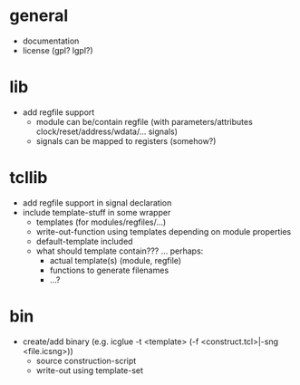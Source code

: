 # general
- documentation
- license (gpl? lgpl?)

# lib
- add regfile support
  - module can be/contain regfile (with parameters/attributes clock/reset/address/wdata/... signals)
  - signals can be mapped to registers (somehow?)

# tcllib
- add regfile support in signal declaration
- include template-stuff in some wrapper
  - templates (for modules/regfiles/...)
  - write-out-function using templates depending on module properties
  - default-template included
  - what should template contain??? ... perhaps:
    - actual template(s) (module, regfile)
    - functions to generate filenames
    - ...?

# bin
- create/add binary (e.g. icglue -t \<template\> (-f \<construct.tcl\>|-sng \<file.icsng\>))
  - source construction-script
  - write-out using template-set
